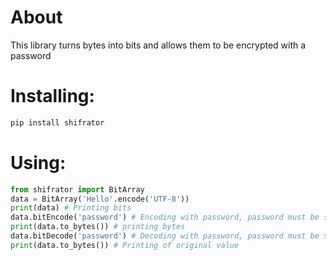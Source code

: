 # About
This library turns bytes into bits and allows them to be encrypted with a password
# Installing:
```bash
pip install shifrator
```
# Using:
```python
from shifrator import BitArray
data = BitArray('Hello'.encode('UTF-8'))
print(data) # Printing bits
data.bitEncode('password') # Encoding with password, password must be str
print(data.to_bytes()) # printing bytes
data.bitDecode('password') # Decoding with password, password must be str
print(data.to_bytes()) # Printing of original value
```
